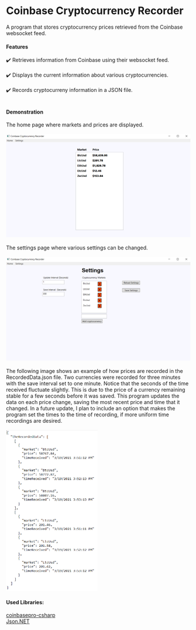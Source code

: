# Coinbase Cryptocurrency Recorder

A program that stores cryptocurrency prices retrieved from the Coinbase websocket feed.

#### Features

:heavy_check_mark: Retrieves information from Coinbase using their websocket feed.<br><br>
:heavy_check_mark: Displays the current information about various cryptocurrencies.<br><br>
:heavy_check_mark: Records cryptocurreny information in a JSON file.<br><br>

#### Demonstration

The home page where markets and prices are displayed.
<br>
<br>
<img src= "Images/HomepageExample.PNG" width = 600>
<br>
<br>
The settings page where various settings can be changed.
<br>
<br>
<img src= "Images/SettingsExample.PNG" width = 600>
<br>
<br>
The following image shows an example of how prices are recorded in the RecordedData.json file. Two currencies were recorded for three minutes with the save interval set to one minute. Notice that the seconds of the time received fluctuate slightly. This is due to the price of a currency remaining stable for a few seconds before it was saved. This program updates the data on each price change, saving the most recent price and time that it changed. In a future update, I plan to include an option that makes the program set the times to the time of recording, if more uniform time recordings are desired.
<br>
<br>
<img src= "Images/RecordedDataExample.PNG" width = 250>

#### Used Libraries:
[coinbasepro-csharp](https://github.com/dougdellolio/coinbasepro-csharp)<br>
[Json.NET](https://github.com/JamesNK/Newtonsoft.Json)

